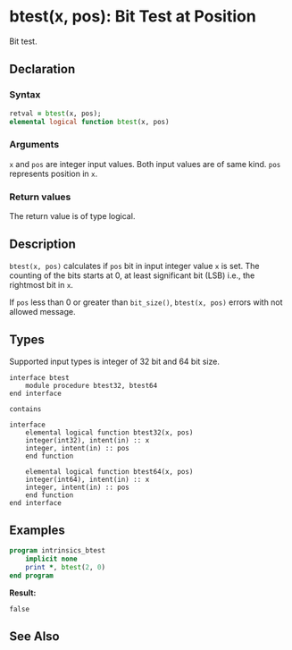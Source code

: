# btest(x, pos): Bit Test at Position

Bit test.

## Declaration

### Syntax

```fortran
retval = btest(x, pos);
elemental logical function btest(x, pos)
```

### Arguments

`x` and `pos` are integer input values. Both input values are of same kind.
`pos` represents position in `x`.

### Return values

The return value is of type logical.

## Description

`btest(x, pos)` calculates if `pos` bit in input integer value `x` is set. The
counting of the bits starts at 0, at least significant bit (LSB) i.e., the
rightmost bit in `x`.

If `pos` less than 0 or greater than `bit_size()`, `btest(x, pos)` errors with
not allowed message.

## Types

Supported input types is integer of 32 bit and 64 bit size.

```
interface btest
    module procedure btest32, btest64
end interface

contains

interface
    elemental logical function btest32(x, pos)
	integer(int32), intent(in) :: x
	integer, intent(in) :: pos
	end function

    elemental logical function btest64(x, pos)
	integer(int64), intent(in) :: x
	integer, intent(in) :: pos
	end function
end interface
```

## Examples

```fortran
program intrinsics_btest
    implicit none
    print *, btest(2, 0)
end program
```

**Result:**

```
false
```

## See Also
